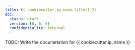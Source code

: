 ```yaml
---
title: {{ cookiecutter.ip_name.title() }}
doc:
  status: draft
  version: [0, 0, 0]
  confidentiality: internal
---
```


TODO: Write the documetation for {{ cookiecutter.ip_name }}
